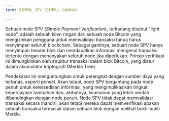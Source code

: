 ```yaml
---
term: SIMPUL SPV (SIMPUL CAHAYA)

---
```

Sebuah node SPV (*Simple Payment Verification*), terkadang disebut "light node", adalah sebuah klien ringan dari sebuah node Bitcoin yang mengizinkan pengguna untuk memvalidasi transaksi tanpa harus menyimpan seluruh blockchain. Sebagai gantinya, sebuah node SPV hanya menyimpan header blok dan mendapatkan informasi mengenai transaksi tertentu dengan menanyakan seluruh node jika diperlukan. Prinsip verifikasi ini dimungkinkan oleh struktur transaksi dalam blok Bitcoin, yang diatur dalam akumulator kriptografi (Merkle Tree).

Pendekatan ini menguntungkan untuk perangkat dengan sumber daya yang terbatas, seperti ponsel. Akan tetapi, node SPV bergantung pada node penuh untuk ketersediaan informasi, yang mengimplikasikan tingkat kepercayaan tambahan dan, akibatnya, keamanan yang lebih rendah dibandingkan dengan node penuh. Node SPV tidak dapat memvalidasi transaksi secara mandiri, akan tetapi mereka dapat memverifikasi apakah sebuah transaksi termasuk dalam sebuah blok dengan melihat bukti-bukti Merkle.